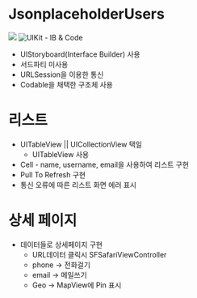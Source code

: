 # JsonplaceholderUsers
<img src="https://img.shields.io/badge/Swift-F05138?style=flat&logo=Swift&logoColor=white" /> ![UIKit - IB & Code](https://img.shields.io/badge/UIKit_-IB_%26_Code-white?logo=Apple&logoColor=silver)
- UIStoryboard(Interface Builder) 사용
- 서드파티 미사용
- URLSession을 이용한 통신
- Codable을 채택한 구조체 사용

# 리스트
- UITableView || UICollectionView 택일
	- UITableView 사용
- Cell - name, username, email을 사용하여 리스트 구현
- Pull To Refresh 구현
- 통신 오류에 따른 리스트 화면 에러 표시
# 상세 페이지
- 데이터들로 상세페이지 구현
	- URL데이터 클릭시 SFSafariViewController
	- phone -> 전화걸기
	- email -> 메일쓰기
	- Geo -> MapView에 Pin 표시